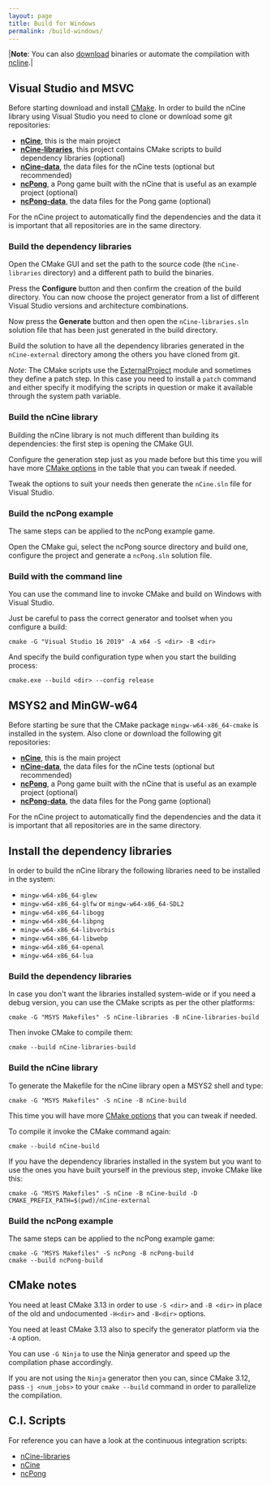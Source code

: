 ```yaml
---
layout: page
title: Build for Windows
permalink: /build-windows/
---
```


|**Note**: You can also [download](/download) binaries or automate the compilation with [ncline](https://github.com/nCine/ncline).|

## Visual Studio and MSVC
Before starting download and install [CMake](https://cmake.org/download/).
In order to build the nCine library using Visual Studio you need to clone or download some git repositories:

- **[nCine](https://github.com/nCine/nCine)**, this is the main project
- **[nCine-libraries](https://github.com/nCine/nCine-libraries)**, this project contains CMake scripts to build dependency libraries (optional)
- **[nCine-data](https://github.com/nCine/nCine-data)**, the data files for the nCine tests (optional but recommended)
- **[ncPong](https://github.com/nCine/ncPong)**, a Pong game built with the nCine that is useful as an example project (optional)
- **[ncPong-data](https://github.com/nCine/ncPong-data)**, the data files for the Pong game (optional)

For the nCine project to automatically find the dependencies and the data it is important that all repositories are in the same directory.

### Build the dependency libraries
Open the CMake GUI and set the path to the source code (the `nCine-libraries` directory) and a different path to build the binaries.

Press the **Configure** button and then confirm the creation of the build directory. You can now choose the project generator from a list of different Visual Studio versions and architecture combinations.

Now press the **Generate** button and then open the `nCine-libraries.sln` solution file that has been just generated in the build directory.

Build the solution to have all the dependency libraries generated in the `nCine-external` directory among the others you have cloned from git.

*Note*: The CMake scripts use the [ExternalProject](https://cmake.org/cmake/help/latest/module/ExternalProject.html) module and sometimes they define a patch step.
In this case you need to install a `patch` command and either specify it modifying the scripts in question or make it available through the system path variable.

### Build the nCine library
Building the nCine library is not much different than building its dependencies: the first step is opening the CMake GUI.

Configure the generation step just as you made before but this time you will have more [CMake options](/cmake-options) in the table that you can tweak if needed.

Tweak the options to suit your needs then generate the `nCine.sln` file for Visual Studio.

### Build the ncPong example
The same steps can be applied to the ncPong example game.

Open the CMake gui, select the ncPong source directory and build one, configure the project and generate a `ncPong.sln` solution file.

### Build with the command line
You can use the command line to invoke CMake and build on Windows with Visual Studio.

Just be careful to pass the correct generator and toolset when you configure a build:

    cmake -G "Visual Studio 16 2019" -A x64 -S <dir> -B <dir>

And specify the build configuration type when you start the building process:

    cmake.exe --build <dir> --config release

## MSYS2 and MinGW-w64
Before starting be sure that the CMake package `mingw-w64-x86_64-cmake` is installed in the system.
Also clone or download the following git repositories:

- **[nCine](https://github.com/nCine/nCine)**, this is the main project
- **[nCine-data](https://github.com/nCine/nCine-data)**, the data files for the nCine tests (optional but recommended)
- **[ncPong](https://github.com/nCine/ncPong)**, a Pong game built with the nCine that is useful as an example project (optional)
- **[ncPong-data](https://github.com/nCine/ncPong-data)**, the data files for the Pong game (optional)

For the nCine project to automatically find the dependencies and the data it is important that all repositories are in the same directory.

## Install the dependency libraries
In order to build the nCine library the following libraries need to be installed in the system:

- `mingw-w64-x86_64-glew`
- `mingw-w64-x86_64-glfw` or `mingw-w64-x86_64-SDL2`
- `mingw-w64-x86_64-libogg`
- `mingw-w64-x86_64-libpng`
- `mingw-w64-x86_64-libvorbis`
- `mingw-w64-x86_64-libwebp`
- `mingw-w64-x86_64-openal`
- `mingw-w64-x86_64-lua`

### Build the dependency libraries
In case you don't want the libraries installed system-wide or if you need a debug version, you can use the CMake scripts as per the other platforms:

    cmake -G "MSYS Makefiles" -S nCine-libraries -B nCine-libraries-build

Then invoke CMake to compile them:

    cmake --build nCine-libraries-build

### Build the nCine library
To generate the Makefile for the nCine library open a MSYS2 shell and type:

    cmake -G "MSYS Makefiles" -S nCine -B nCine-build

This time you will have more [CMake options](/cmake-options) that you can tweak if needed.

To compile it invoke the CMake command again:

    cmake --build nCine-build

If you have the dependency libraries installed in the system but you want to use the ones you have built yourself in the previous step, invoke CMake like this:

    cmake -G "MSYS Makefiles" -S nCine -B nCine-build -D CMAKE_PREFIX_PATH=$(pwd)/nCine-external

### Build the ncPong example
The same steps can be applied to the ncPong example game:

    cmake -G "MSYS Makefiles" -S ncPong -B ncPong-build
    cmake --build ncPong-build

## CMake notes
You need at least CMake 3.13 in order to use `-S <dir>` and `-B <dir>` in place of the old and undocumented `-H<dir>` and `-B<dir>` options.

You need at least CMake 3.13 also to specify the generator platform via the `-A` option.

You can use `-G Ninja` to use the Ninja generator and speed up the compilation phase accordingly.

If you are not using the `Ninja` generator then you can, since CMake 3.12, pass `-j <num_jobs>` to your `cmake --build` command in order to parallelize the compilation.

## C.I. Scripts

For reference you can have a look at the continuous integration scripts:
- [nCine-libraries](https://github.com/nCine/nCine-libraries/blob/master/.github/workflows/windows.yml)
- [nCine](https://github.com/nCine/nCine/blob/master/.github/workflows/windows.yml)
- [ncPong](https://github.com/nCine/ncPong/blob/master/.github/workflows/windows.yml)
